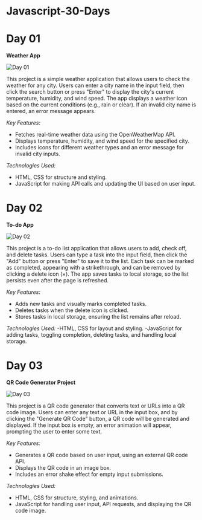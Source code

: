 # Javascript-30-Days
# Day 01

**Weather App**

![Day 01](https://github.com/user-attachments/assets/65dbdd1d-3525-4c29-bb7a-0b6a1657bfb2)

This project is a simple weather application that allows users to check the weather for any city. Users can enter a city name in the input field, then click the search button or press "Enter" to display the city's current temperature, humidity, and wind speed. The app displays a weather icon based on the current conditions (e.g., rain or clear). If an invalid city name is entered, an error message appears.

*Key Features:*

- Fetches real-time weather data using the OpenWeatherMap API.
- Displays temperature, humidity, and wind speed for the specified city.
- Includes icons for different weather types and an error message for invalid city inputs.

*Technologies Used:*
- HTML, CSS for structure and styling.
- JavaScript for making API calls and updating the UI based on user input.

# Day 02

**To-do App**

![Day 02](https://github.com/user-attachments/assets/a264c098-bd20-4057-af44-9af27a2b0aa8)

This project is a to-do list application that allows users to add, check off, and delete tasks. Users can type a task into the input field, then click the "Add" button or press "Enter" to save it to the list. Each task can be marked as completed, appearing with a strikethrough, and can be removed by clicking a delete icon (×). The app saves tasks to local storage, so the list persists even after the page is refreshed.

*Key Features:*

- Adds new tasks and visually marks completed tasks.
- Deletes tasks when the delete icon is clicked.
- Stores tasks in local storage, ensuring the list remains after reload.

*Technologies Used:*
-HTML, CSS for layout and styling.
-JavaScript for adding tasks, toggling completion, deleting tasks, and handling local storage.

# Day 03 

**QR Code Generator Project**

![Day 03](https://github.com/user-attachments/assets/dc4c3d24-a6dd-49b4-94b1-07eaeef087f1)



This project is a QR code generator that converts text or URLs into a QR code image. Users can enter any text or URL in the input box, and by clicking the "Generate QR Code" button, a QR code will be generated and displayed. If the input box is empty, an error animation will appear, prompting the user to enter some text.

*Key Features:*

- Generates a QR code based on user input, using an external QR code API.
- Displays the QR code in an image box.
- Includes an error shake effect for empty input submissions.

*Technologies Used:*

- HTML, CSS for structure, styling, and animations.
- JavaScript for handling user input, API requests, and displaying the QR code image.




